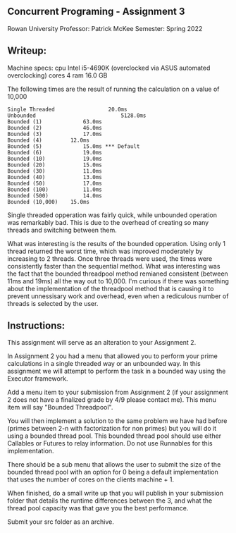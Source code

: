 ## Concurrent Programing - Assignment 3

Rowan University Professor: Patrick McKee Semester: Spring 2022

## Writeup:

Machine specs: cpu Intel i5-4690K (overclocked via ASUS automated overclocking)
cores 4 ram 16.0 GB

The following times are the result of running the calculation on a value of
10,000

    Single Threaded  				20.0ms
    Unbounded 							5128.0ms
    Bounded (1)				63.0ms
    Bounded (2)				46.0ms
    Bounded (3)				17.0ms
    Bounded (4)   		12.0ms
    Bounded (5)				15.0ms *** Default
    Bounded (6) 			19.0ms
    Bounded (10)			19.0ms
    Bounded (20) 			15.0ms
    Bounded (30) 			11.0ms
    Bounded (40) 			13.0ms
    Bounded (50) 			17.0ms
    Bounded (100)			11.0ms
    Bounded (500)			14.0ms
    Bounded (10,000)	15.0ms

Single threaded opperation was fairly quick, while unbounded operation was
remarkably bad. This is due to the overhead of creating so many threads and
switching between them.

What was interesting is the results of the bounded opperation. Using only 1
thread returned the worst time, which was improved moderately by increasing to 2
threads. Once three threads were used, the times were consistently faster than
the sequential method. What was interesting was the fact that the bounded
threadpool method remianed consistent (between 11ms and 19ms) all the way out to
10,000. I'm curious if there was something about the implementation of the
threadpool method that is causing it to prevent unnessisary work and overhead,
even when a rediculous number of threads is selected by the user.

## Instructions:

This assignment will serve as an alteration to your Assignment 2.

In Assignment 2 you had a menu that allowed you to perform your prime
calculations in a single threaded way or an unbounded way. In this assignment we
will attempt to perform the task in a bounded way using the Executor framework.

Add a menu item to your submission from Assignment 2 (if your assignment 2 does
not have a finalized grade by 4/9 please contact me). This menu item will say
"Bounded Threadpool".

You will then implement a solution to the same problem we have had before
(primes between 2-n with factorization for non primes) but you will do it using
a bounded thread pool. This bounded thread pool should use either Callables or
Futures to relay information. Do not use Runnables for this implementation.

There should be a sub menu that allows the user to submit the size of the
bounded thread pool with an option for 0 being a default implementation that
uses the number of cores on the clients machine + 1.

When finished, do a small write up that you will publish in your submission
folder that details the runtime differences between the 3, and what the thread
pool capacity was that gave you the best performance.

Submit your src folder as an archive.
